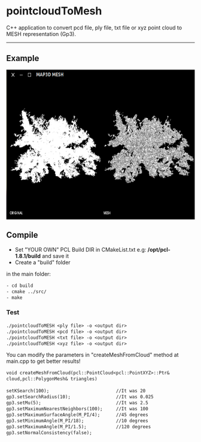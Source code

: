 # pointcloudToMesh
C++ application to convert pcd file, ply file, txt file or xyz point cloud to MESH representation (Gp3). 

-------------------
## Example
<img src="./example/mss1.png" align="center" height="400" width="700"><br>

## Compile
* Set "YOUR OWN" PCL Build DIR in CMakeList.txt e.g: **/opt/pcl-1.8.1/build** and save it
* Create a "build" folder

in the main folder:

    - cd build  
    - cmake ../src/
    - make
       
        	 
### Test

    ./pointcloudToMESH <ply file> -o <output dir>
    ./pointcloudToMESH <pcd file> -o <output dir>
    ./pointcloudToMESH <txt file> -o <output dir>
    ./pointcloudToMESH <xyz file> -o <output dir>
  
You can modify the parameters in "createMeshFromCloud" method at main.cpp to get better results!

    void createMeshFromCloud(pcl::PointCloud<pcl::PointXYZ>::Ptr& cloud,pcl::PolygonMesh& triangles)

    setKSearch(100);                         //It was 20
    gp3.setSearchRadius(10);                 //It was 0.025
    gp3.setMu(5);                            //It was 2.5
    gp3.setMaximumNearestNeighbors(100);     //It was 100
    gp3.setMaximumSurfaceAngle(M_PI/4);      //45 degrees   
    gp3.setMinimumAngle(M_PI/18);            //10 degrees 
    gp3.setMaximumAngle(M_PI/1.5);           //120 degrees     
    gp3.setNormalConsistency(false); 
